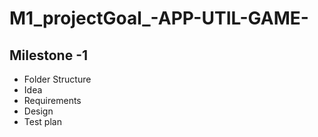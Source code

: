 # M1_projectGoal_-APP-UTIL-GAME-
## Milestone -1
* Folder Structure
* Idea
* Requirements
* Design
* Test plan